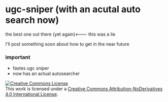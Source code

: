 # ugc-sniper (with an acutal auto search now)
the best one out there (yet again)<--- this was a lie

I'll post something soon about how to get in the near future

### important
- fastes ugc sniper 
- now has an actual autosearcher

<a rel="license" href="http://creativecommons.org/licenses/by-nd/4.0/"><img alt="Creative Commons License" style="border-width:0" src="[https://i.creativecommons.org/l/by-nd/4.0/88x31.png](https://openailabsprodscus.blob.core.windows.net/private/user-ONd1SfwQr1xhf0UNM62BtkrV/generations/generation-kYsjfnoE7hWEV98m30TtMXWr/image.webp?st=2023-05-23T23%3A37%3A03Z&se=2023-05-24T01%3A35%3A03Z&sp=r&sv=2021-08-06&sr=b&rscd=inline&rsct=image/webp&skoid=15f0b47b-a152-4599-9e98-9cb4a58269f8&sktid=a48cca56-e6da-484e-a814-9c849652bcb3&skt=2023-05-23T21%3A07%3A09Z&ske=2023-05-30T21%3A07%3A09Z&sks=b&skv=2021-08-06&sig=qf6KyRnzFv1XnAv8mtHV9sHS715DCFt8mVeyKkE8acs%3D" /></a><br />This work is licensed under a <a rel="license" href="http://creativecommons.org/licenses/by-nd/4.0/">Creative Commons Attribution-NoDerivatives 4.0 International License</a>.

